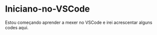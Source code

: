 # Iniciano-no-VSCode
Estou começando aprender a mexer no VSCode e irei acrescentar alguns codes aqui. 
